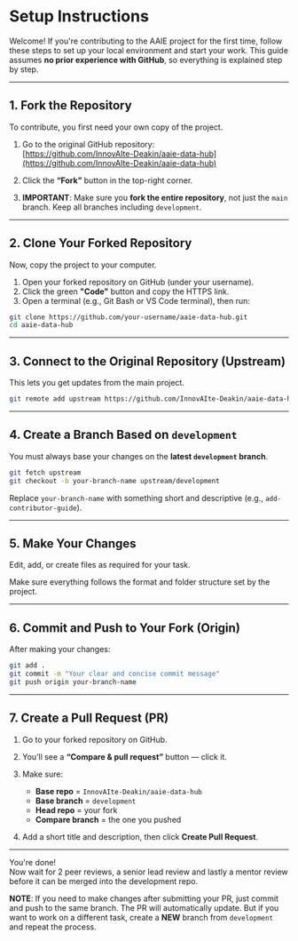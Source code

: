 # Setup Instructions

Welcome! If you're contributing to the AAIE project for the first time, follow these steps to set up your local environment and start your work. This guide assumes **no prior experience with GitHub**, so everything is explained step by step.

---

## 1. Fork the Repository

To contribute, you first need your own copy of the project.

1. Go to the original GitHub repository:  
   [https://github.com/InnovAIte-Deakin/aaie-data-hub](https://github.com/InnovAIte-Deakin/aaie-data-hub)

2. Click the **“Fork”** button in the top-right corner.

3. **IMPORTANT**: Make sure you **fork the entire repository**, not just the `main` branch. Keep all branches including `development`.

---

## 2. Clone Your Forked Repository

Now, copy the project to your computer.

1. Open your forked repository on GitHub (under your username).
2. Click the green **"Code"** button and copy the HTTPS link.
3. Open a terminal (e.g., Git Bash or VS Code terminal), then run:

```bash
git clone https://github.com/your-username/aaie-data-hub.git
cd aaie-data-hub
```

---

## 3. Connect to the Original Repository (Upstream)

This lets you get updates from the main project.

```bash
git remote add upstream https://github.com/InnovAIte-Deakin/aaie-data-hub.git
```

---

## 4. Create a Branch Based on `development`

You must always base your changes on the **latest `development` branch**.

```bash
git fetch upstream
git checkout -b your-branch-name upstream/development
```

Replace `your-branch-name` with something short and descriptive (e.g., `add-contributor-guide`).

---

## 5. Make Your Changes

Edit, add, or create files as required for your task.

Make sure everything follows the format and folder structure set by the project.

---

## 6. Commit and Push to Your Fork (Origin)

After making your changes:

```bash
git add .
git commit -m "Your clear and concise commit message"
git push origin your-branch-name
```

---

## 7. Create a Pull Request (PR)

1. Go to your forked repository on GitHub.
2. You’ll see a **“Compare & pull request”** button — click it.
3. Make sure:
   - **Base repo** = `InnovAIte-Deakin/aaie-data-hub`
   - **Base branch** = `development`
   - **Head repo** = your fork
   - **Compare branch** = the one you pushed

4. Add a short title and description, then click **Create Pull Request**.

---

You're done!  
Now wait for 2 peer reviews, a senior lead review and lastly a mentor review before it can be merged into the development repo.

**NOTE**: If you need to make changes after submitting your PR, just commit and push to the same branch. The PR will automatically update. But if you want to work on a different task, create a **NEW** branch from `development` and repeat the process.